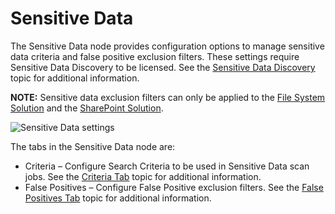 # Sensitive Data

The Sensitive Data node provides configuration options to manage sensitive data criteria and false positive exclusion filters. These settings require Sensitive Data Discovery to be licensed. See the [Sensitive Data Discovery](/docs/accessanalyzer/accessanalyzer/enterpriseauditor/sensitivedatadiscovery/overview.md) topic for additional information.

__NOTE:__ Sensitive data exclusion filters can only be applied to the [File System Solution](/docs/accessanalyzer/accessanalyzer/enterpriseauditor/solutions/filesystem/overview.md) and the [SharePoint Solution](/docs/accessanalyzer/accessanalyzer/enterpriseauditor/solutions/sharepoint/overview.md).

![Sensitive Data settings](/img/product_docs/accessanalyzer/accessanalyzer/enterpriseauditor/install/application/upgrade/sensitivedata.png)

The tabs in the Sensitive Data node are:

- Criteria – Configure Search Criteria to be used in Sensitive Data scan jobs. See the [Criteria Tab](/docs/accessanalyzer/accessanalyzer/enterpriseauditor/admin/settings/sensitivedata/criteria.md) topic for additional information.
- False Positives – Configure False Positive exclusion filters. See the [False Positives Tab](/docs/accessanalyzer/accessanalyzer/enterpriseauditor/admin/settings/sensitivedata/exclusions/overview.md) topic for additional information.
